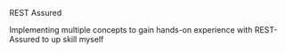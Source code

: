 REST Assured

Implementing multiple concepts to gain hands-on experience with REST-Assured to up skill myself